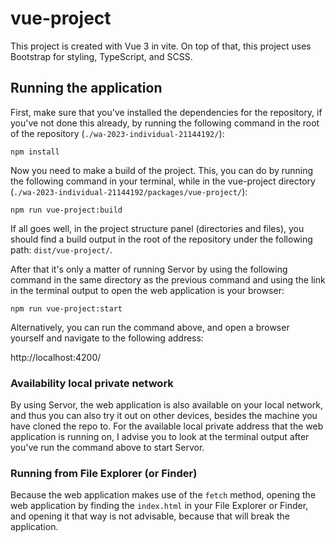 # vue-project

This project is created with Vue 3 in vite. On top of that, this project uses Bootstrap for styling, TypeScript, and SCSS.

## Running the application

First, make sure that you've installed the dependencies for the repository, if you've not done this already,
by running the following command in the root of the repository (`./wa-2023-individual-21144192/`):

```shell
npm install
```

Now you need to make a build of the project. This, you can do by running the following command in your terminal, while
in the vue-project directory (`./wa-2023-individual-21144192/packages/vue-project/`):

```shell
npm run vue-project:build
```

If all goes well, in the project structure panel (directories and files), you should find a build output in the root of
the repository under the following path: `dist/vue-project/`.

After that it's only a matter of running Servor by using the following command in the same directory as the previous command
and using the link in the terminal output to open the web application is your browser:

```shell
npm run vue-project:start
```

Alternatively, you can run the command above, and open a browser yourself and navigate to the following address:

http://localhost:4200/

### Availability local private network

By using Servor, the web application is also available on your local network, and thus you can also try it out on other
devices, besides the machine you have cloned the repo to. For the available local private address that the web application
is running on, I advise you to look at the terminal output after you've run the command above to start Servor.

### Running from File Explorer (or Finder)

Because the web application makes use of the `fetch` method, opening the web application by finding the `index.html`
in your File Explorer or Finder, and opening it that way is not advisable, because that will break the application.
